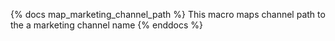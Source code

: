 {% docs map_marketing_channel_path %}
This macro maps channel path to the a marketing channel name
{% enddocs %}
